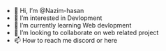 - 👋 Hi, I’m @Nazim-hasan
- 👀 I’m interested in Devlopment
- 🌱 I’m currently learning Web devlopment
- 💞️ I’m looking to collaborate on web related project
- 📫 How to reach me discord or here

<!---
Nazim-hasan/Nazim-hasan is a ✨ special ✨ repository because its `README.md` (this file) appears on your GitHub profile.
You can click the Preview link to take a look at your changes.
--->
